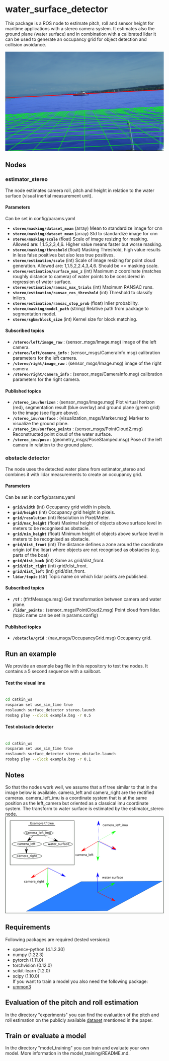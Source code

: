 # water_surface_detector

This package is a ROS node to estimate pitch, roll and sensor height for maritime applications with a stereo camera system. It estimates also the ground plane (water surface) and in combination with a calibrated lidar it can be used to generate an occupancy grid for object detection and collision avoidance.

![](imgs/detection.png "Ground plane and virtual horizon detection")

## Nodes

### estimator_stereo

The node estimates camera roll, pitch and height in relation to the water surface (visual inertial measurement unit).

#### Parameters
Can be set in config/params.yaml

- **`stereo/masking/dataset_mean`** (array) Mean to standardize image for cnn
- **`stereo/masking/dataset_mean`** (array) Std to standardize image for cnn
- **`stereo/masking/scale`** (float) Scale of image resizing for masking. Allowed are: 1,1.5,2,3,4,6. Higher value means faster but worse masking.
- **`stereo/masking/threshold`** (float) Masking Threshold, high value results in less false positives but also less true positives.
- **`stereo/estimation/scale`** (int) Scale of image resizing for point cloud generation. Allowed are: 1,1.5,2,2.4,3,4,6. Should be <= masking scale.
- **`stereo/estimation/surface_max_z`** (int) Maximum z coordinate (matches roughly distance to camera) of water points to be considered in regression of water surface.
- **`stereo/estimation/ransac_max_trials`** (int) Maximum RANSAC runs.
- **`stereo/estimation/ransac_res_threshold`** (int) Threshold to classify inliers.
- **`stereo/estimation/ransac_stop_prob`** (float) Inlier probability.
- **`stereo/masking/model_path`** (string) Relative path from package to segmentation model.
- **`stereo/sgbm/block_size`** (int) Kernel size for block matching.


#### Subscribed topics
- **`/stereo/left/image_raw`** : (sensor_msgs/Image.msg) image of the left camera.
- **`/stereo/left/camera_info`** : (sensor_msgs/CameraInfo.msg) calibration parameters for the left camera.
- **`/stereo/right/image_raw`** : (sensor_msgs/Image.msg) image of the right camera.
- **`/stereo/right/camera_info`** : (sensor_msgs/CameraInfo.msg) calibration parameters for the right camera.

#### Published topics
- **`/stereo_imu/horizon`** : (sensor_msgs/Image.msg) Plot virtual horizon (red), segmentation result (blue overlay) and ground plane (green grid) to the image (see figure above).
- **`/stereo_imu/surface`** : (visualization_msgs/Marker.msg) Marker to visualize the ground plane.
- **`/stereo_imu/surface_points`** : (sensor_msgs/PointCloud2.msg) Reconstructed point cloud of the water surface.
- **`/stereo_imu/pose`** : (geometry_msgs/PoseStamped.msg) Pose of the left camera in relation to the ground plane.


### obstacle detector

The node uses the detected water plane from estimator_stereo and combines it with lidar measurements to create an occupancy grid.

#### Parameters
Can be set in config/params.yaml

- **`grid/width`** (int) Occupancy grid width in pixels.
- **`grid/height`** (int) Occupancy grid height in pixels.
- **`grid/resolution`** (int) Resolution in Pixel/Meter.
- **`grid/max_height`** (float) Maximal height of objects above surface level in meters to be recognised as obstacle.
- **`grid/min_height`** (float) Minimum height of objects above surface level in meters to be recognised as obstacle.
- **`grid/dist_front`** (int) The distance defines a zone around the coordinate origin (of the lidar) where objects are not recognised as obstacles (e.g. parts of the boat)
- **`grid/dist_back`** (int) Same as grid/dist_front.
- **`grid/dist_right`** (int) grid/dist_front.
- **`grid/dist_left`** (int) grid/dist_front.
- **`lidar/topic`** (str) Topic name on which lidar points are published.


#### Subscribed topics
- **`/tf`** : (tf/tfMessage.msg) Get transformation between camera and water plane.
- **`/lidar_points`** : (sensor_msgs/PointCloud2.msg) Point cloud from lidar. (topic name can be set in params.config)

#### Published topics
- **`/obstacle/grid`** : (nav_msgs/OccupancyGrid.msg) Occupancy grid.


## Run an example
We provide an example bag file in this repository to test the nodes. It contains a 5 second sequence with a sailboat.

#### Test the visual imu
```sh

cd catkin_ws
rosparam set use_sim_time true
roslaunch surface_detector stereo.launch
rosbag play --clock example.bag -r 0.5

```

#### Test obstacle detector
```sh

cd catkin_ws
rosparam set use_sim_time true
roslaunch surface_detector stereo_obstacle.launch
rosbag play --clock example.bag -r 0.1

```

## Notes
So that the nodes work well, we assume that a tf tree similar to that in the image below is available. camera_left and camera_right are the rectified cameras. camera_left_imu is a coordinate system that is at the same position as the left_camera but oriented as a classical imu coordinate system. The transform to water surface is estimated by the estimator_stereo node.
![](imgs/tf.png "Example tf")


## Requirements
Following packages are required (tested versions):
* opencv-python (4.1.2.30)
* numpy (1.22.3)
* pytorch (1.11.0)
* torchvision (0.12.0)
* scikit-learn (1.2.0)
* scipy (1.10.0)\
If you want to train a model you also need the following package:
* [ummon3](https://github.com/matherm/ummon3)

## Evaluation of the pitch and roll estimation
In the directory "experiments" you can find the evaluation of the pitch and roll estimation on the publicly available [dataset](https://git.ios.htwg-konstanz.de/dgriesse/constance_orientation_dataset/-/archive/main/constance_orientation_dataset-main.zip) mentioned in the paper.

## Train or evaluate a model
In the directory "model_training" you can train and evaluate your own model. More information in the model_training/README.md.